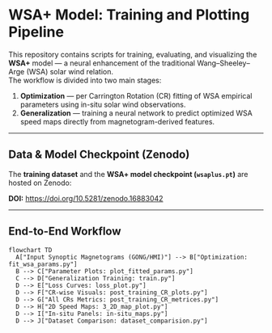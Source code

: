 # WSA+ Model: Training and Plotting Pipeline

This repository contains scripts for training, evaluating, and visualizing the **WSA+** model — a neural enhancement of the traditional Wang–Sheeley–Arge (WSA) solar wind relation.  
The workflow is divided into two main stages:

1. **Optimization** — per Carrington Rotation (CR) fitting of WSA empirical parameters using in-situ solar wind observations.
2. **Generalization** — training a neural network to predict optimized WSA speed maps directly from magnetogram-derived features.

---
## Data & Model Checkpoint (Zenodo)

The **training dataset** and the **WSA+ model checkpoint (`wsaplus.pt`)** are hosted on Zenodo:

**DOI:** https://doi.org/10.5281/zenodo.16883042

---
## End-to-End Workflow

```mermaid
flowchart TD
  A["Input Synoptic Magnetograms (GONG/HMI)"] --> B["Optimization: fit_wsa_params.py"]
  B --> C["Parameter Plots: plot_fitted_params.py"]
  C --> D["Generalization Training: train.py"]
  D --> E["Loss Curves: loss_plot.py"]
  D --> F["CR-wise Visuals: post_training_CR_plots.py"]
  D --> G["All CRs Metrics: post_training_CR_metrices.py"]
  D --> H["2D Speed Maps: 3_2D_map_plot.py"]
  D --> I["In-situ Panels: in-situ_maps.py"]
  D --> J["Dataset Comparison: dataset_comparision.py"]
